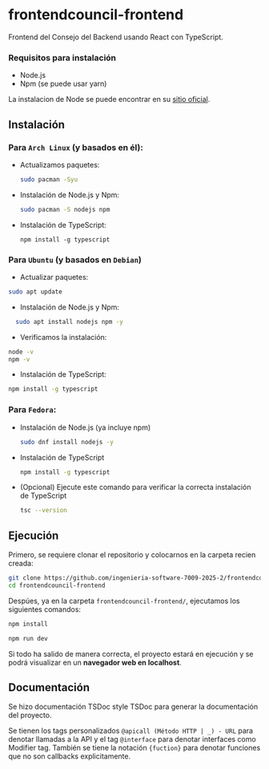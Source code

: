 # frontendcouncil-frontend
Frontend del Consejo del Backend usando React con TypeScript.

### Requisitos para instalación

- Node.js
- Npm (se puede usar yarn)

La instalacion de Node se puede encontrar en su [sitio oficial](https://nodejs.org/es).

## Instalación

### Para `Arch Linux` (y basados en él):

- Actualizamos paquetes:

  ```bash
  sudo pacman -Syu 
  ```

- Instalación de Node.js y Npm:

  ```bash
  sudo pacman -S nodejs npm
  ```
  
- Instalación de TypeScript:

  ```
  npm install -g typescript
  ```
  
### Para `Ubuntu` (y basados en `Debian`)

  - Actualizar paquetes:

  ```bash
  sudo apt update
  ```
  
  - Instalación de Node.js y Npm:
  
  ```bash
    sudo apt install nodejs npm -y
  ```
  
  - Verificamos la instalación:
  
  ```bash
  node -v
  npm -v
  ```

  - Instalación de TypeScript:
  
  ```bash
  npm install -g typescript
  ```

### Para `Fedora`:

- Instalación de Node.js (ya incluye npm)

  ```bash
  sudo dnf install nodejs -y
  ```
  
- Instalación de TypeScript

  ```bash
  npm install -g typescript
  ```
  
- (Opcional) Ejecute este comando para verificar la correcta instalación de TypeScript

  ```bash
  tsc --version
  ```
  
## Ejecución

Primero, se requiere clonar el repositorio y colocarnos en la carpeta recien creada:

```bash
git clone https://github.com/ingenieria-software-7009-2025-2/frontendcouncil-frontend.git
cd frontendcouncil-frontend
```

Despúes, ya en la carpeta `frontendcouncil-frontend/`, ejecutamos los siguientes comandos:

```bash
npm install
```

```bash
npm run dev
```

Si todo ha salido de manera correcta, el proyecto estará en ejecución y se podrá visualizar en un **navegador web en localhost**. 

## Documentación

Se hizo documentación TSDoc style TSDoc para generar la documentación del proyecto.

Se tienen los tags personalizados `@apicall (Método HTTP | _) - URL` para denotar llamadas a la API y el tag  `@interface` para denotar interfaces como Modifier tag.
También se tiene la notación `{fuction}` para denotar funciones que no son callbacks explicitamente.
